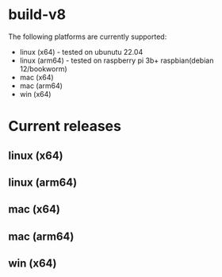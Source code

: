 # build-v8

The following platforms are currently supported:

- linux (x64) - tested on ubunutu 22.04
- linux (arm64) - tested on raspberry pi 3b+ raspbian(debian 12/bookworm)
- mac (x64)
- mac (arm64)
- win (x64)

# Current releases

## linux (x64)

## linux (arm64)

## mac (x64)

## mac (arm64)

## win (x64)
